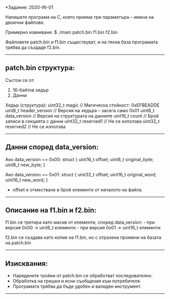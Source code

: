 *Задание: 2020-IN-01

Напишете програма на C, която приема три параметъра – имена на двоични файлове.

Примерно извикване:
    $ ./main patch.bin f1.bin f2.bin

Файловете patch.bin и f1.bin съществуват, и на тяхна база програмата трябва да създаде f2.bin.

------------------------------------------------------------
patch.bin структура:
------------------------------------------------------------

Състои се от:
1. 16-байтов хедър
2. Данни

Хедър (структура):
    uint32_t magic         // Магическа стойност: 0xEFBEADDE
    uint8_t header_version // Версия на хедъра – засега само 0x01
    uint8_t data_version   // Версия на структурата на данните
    uint16_t count         // Брой записи в секцията с данни
    uint32_t reserved1     // Не се използва
    uint32_t reserved2     // Не се използва

------------------------------------------------------------
Данни според data_version:
------------------------------------------------------------

Ако data_version == 0x00:
    struct {
        uint16_t offset;
        uint8_t original_byte;
        uint8_t new_byte;
    }

Ако data_version == 0x01:
    struct {
        uint32_t offset;
        uint16_t original_word;
        uint16_t new_word;
    }

* offset e отместване в брой елементи от началото на файла.

------------------------------------------------------------
Описание на f1.bin и f2.bin:
------------------------------------------------------------

f1.bin се третира като масив от елементи, според data_version:
    - при версия 0x00 → uint8_t елементи
    - при версия 0x01 → uint16_t елементи

f2.bin се създава като копие на f1.bin, но с отразени промени на базата на patch.bin

------------------------------------------------------------
Изисквания:
------------------------------------------------------------

- Наредените тройки от patch.bin се обработват последователно.
- Обработка на грешки и ясни съобщения към потребителя.
- Програмата трябва да бъде удобен и валиден инструмент.
------------------------------------------------------------
